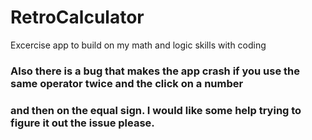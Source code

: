 # RetroCalculator
Excercise app to build on my math and logic skills with coding

### Also there is a bug that makes the app crash if you use the same operator twice and the click on a number
### and then on the equal sign. I would like some help trying to figure it out the issue please.
